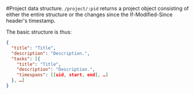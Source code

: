 #Project data structure.
`/project/:pid` returns a project object consisting of either the entire structure or the changes since the If-Modified-Since header's timestamp.

The basic structure is thus:
```json
{
  "title": "Title",
  "description": "Description.",
  "tasks": [{
    "title": "Title",
    "description": "Description.",
    "timespans": [[uid, start, end], …]
  }, …]
}
```
